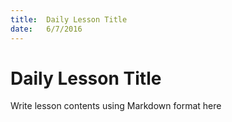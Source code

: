```yaml
---
title:  Daily Lesson Title
date:   6/7/2016
---
```


# Daily Lesson Title

Write lesson contents using Markdown format here